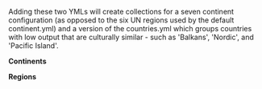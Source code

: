 Adding these two YMLs will create collections for a seven continent configuration (as opposed to the six UN regions used by the default continent.yml) and a version of the countries.yml which groups countries with low output that are culturally similar - such as 'Balkans', 'Nordic', and 'Pacific Island'.

**Continents**


**Regions**

